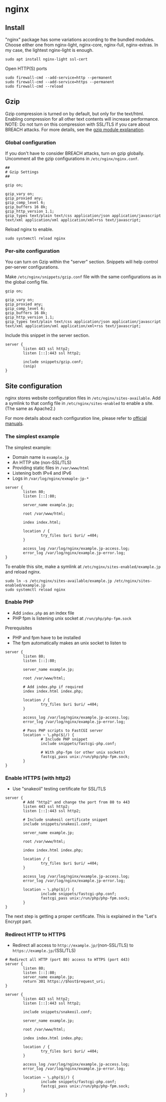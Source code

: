 # nginx

## Install

"nginx" package has some variations according to the bundled modules. Choose either one from nginx-light, nginx-core, nginx-full, nginx-extras. In my case, the lightest nginx-light is enough.

```console
sudo apt install nginx-light ssl-cert
```

Open HTTP(S) ports

```console
sudo firewall-cmd --add-service=http --permanent
sudo firewall-cmd --add-service=https --permanent
sudo firewall-cmd --reload
```

## Gzip

Gzip compression is turned on by default, but only for the text/html. Enabling compression for all other text contents will increase performance.
NOTE: Do not turn on this compression with SSL/TLS if you care about BREACH attacks. For more details, see the [gzip module explanation](https://nginx.org/en/docs/http/ngx_http_gzip_module.html).

### Global configuration

If you don't have to consider BREACH attacks, turn on gzip globally. Uncomment all the gzip configurations in `/etc/nginx/nginx.conf`.

```nginx
##
# Gzip Settings
##

gzip on;

gzip_vary on;
gzip_proxied any;
gzip_comp_level 6;
gzip_buffers 16 8k;
gzip_http_version 1.1;
gzip_types text/plain text/css application/json application/javascript text/xml application/xml application/xml+rss text/javascript;
```

Reload nginx to enable.

```console
sudo systemctl reload nginx
```

### Per-site configuration

You can turn on Gzip within the "server" section. Snippets will help control per-server configurations.

Make `/etc/nginx/snippets/gzip.conf` file with the same configurations as in the global config file.

```nginx
gzip on;

gzip_vary on;
gzip_proxied any;
gzip_comp_level 6;
gzip_buffers 16 8k;
gzip_http_version 1.1;
gzip_types text/plain text/css application/json application/javascript text/xml application/xml application/xml+rss text/javascript;
```

Include this snippet in the server section.

```nginx
server {
        listen 443 ssl http2;
        listen [::]:443 ssl http2;

        include snippets/gzip.conf;
        (snip)
}
```

## Site configuration

nginx stores website configuration files in `/etc/nginx/sites-available`. Add a symlink to that config file in `/etc/nginx/sites-enabled` to enable a site. (The same as Apache2.)

For more details about each configuration line, please refer to [official manuals](https://nginx.org/en/docs/http/ngx_http_core_module.html).

### The simplest example

The simplest example:

- Domain name is `example.jp`
- An HTTP site (non-SSL/TLS)
- Providing static files in `/var/www/html`
- Listening both IPv4 and IPv6
- Logs in `/var/log/nginx/exmaple-jp-*`

```nginx
server {
        listen 80;
        listen [::]:80;

        server_name example.jp;

        root /var/www/html;

        index index.html;

        location / {
                try_files $uri $uri/ =404;
        }

        access_log /var/log/nginx/example.jp-access.log;
        error_log /var/log/nginx/example.jp-error.log;
}
```

To enable this site, make a symlink at `/etc/nginx/sites-enabled/example.jp` and reload nginx.

```console
sudo ln -s /etc/nginx/sites-available/example.jp /etc/nginx/sites-enabled/example.jp
sudo systemctl reload nginx
```

### Enable PHP

- Add `index.php` as an index file
- PHP fpm is listening unix socket at `/run/php/php-fpm.sock`

Prerequisites

- PHP and fpm have to be installed
- The fpm automatically makes an unix socket to listen to

```nginx
server {
        listen 80;
        listen [::]:80;

        server_name example.jp;

        root /var/www/html;

        # Add index.php if required
        index index.html index.php;

        location / {
                try_files $uri $uri/ =404;
        }

        access_log /var/log/nginx/example.jp-access.log;
        error_log /var/log/nginx/example.jp-error.log;

        # Pass PHP scripts to FastCGI server
        location ~ \.php($|/) {
                # Include PHP snippet
                include snippets/fastcgi-php.conf;

                # With php-fpm (or other unix sockets)
                fastcgi_pass unix:/run/php/php-fpm.sock;
        }
}
```

### Enable HTTPS (with http2)

- Use "snakeoil" testing certificate for SSL/TLS

```nginx
server {
        # Add "http2" and change the port from 80 to 443
        listen 443 ssl http2;
        listen [::]:443 ssl http2;

        # Include snakeoil certificate snippet
        include snippets/snakeoil.conf;

        server_name example.jp;

        root /var/www/html;

        index index.html index.php;

        location / {
                try_files $uri $uri/ =404;
        }

        access_log /var/log/nginx/example.jp-access.log;
        error_log /var/log/nginx/example.jp-error.log;

        location ~ \.php($|/) {
                include snippets/fastcgi-php.conf;
                fastcgi_pass unix:/run/php/php-fpm.sock;
        }
}
```

The next step is getting a proper certificate. This is explained in the "Let's Encrypt part.

### Redirect HTTP to HTTPS

- Redirect all access to `http://example.jp/`(non-SSL/TLS) to `https://example.jp/`(SSL/TLS)

```nginx
# Redirect all HTTP (port 80) access to HTTPS (port 443)
server {
        listen 80;
        listen [::]:80;
        server_name example.jp;
        return 301 https://$host$request_uri;
}

server {
        listen 443 ssl http2;
        listen [::]:443 ssl http2;

        include snippets/snakeoil.conf;

        server_name example.jp;

        root /var/www/html;

        index index.html index.php;

        location / {
                try_files $uri $uri/ =404;
        }

        access_log /var/log/nginx/example.jp-access.log;
        error_log /var/log/nginx/example.jp-error.log;

        location ~ \.php($|/) {
                include snippets/fastcgi-php.conf;
                fastcgi_pass unix:/run/php/php-fpm.sock;
        }
}
```
